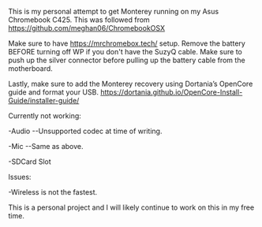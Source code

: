 This is my personal attempt to get Monterey running on my Asus Chromebook C425. This was followed from https://github.com/meghan06/ChromebookOSX

Make sure to have https://mrchromebox.tech/ setup. Remove the battery BEFORE turning off WP if you don't have the SuzyQ cable. Make sure to push up the silver connector before pulling up the battery cable from the motherboard.

Lastly, make sure to add the Monterey recovery using Dortania’s OpenCore guide and format your USB. https://dortania.github.io/OpenCore-Install-Guide/installer-guide/

Currently not working:

-Audio --Unsupported codec at time of writing.

-Mic --Same as above.

-SDCard Slot

Issues:

-Wireless is not the fastest.


This is a personal project and I will likely continue to work on this in my free time.

